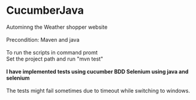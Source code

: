 # CucumberJava
 Autominng the Weather shopper website <br /><br />
 Precondition: Maven and java<br /><br />
 To run the scripts in command promt  <br />
 Set the project path and run "mvn test" <br /> <br />
**I have implemented tests using cucumber BDD Selenium using java and selenium** <br /> <br />
The tests might fail sometimes due to timeout while switching to windows.

